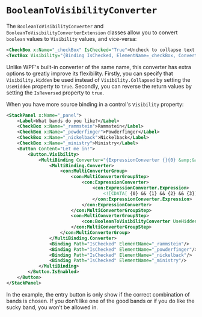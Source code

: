 # `BooleanToVisibilityConverter`

The `BooleanToVisibilityConverter` and `BooleanToVisibilityConverterExtension` classes allow you to convert `boolean` values to `Visibility` values, and vice-versa: 

```XML
<CheckBox x:Name="_checkBox" IsChecked="True">Uncheck to collapse text box</CheckBox> 
<TextBox Visibility="{Binding IsChecked, ElementName=_checkBox, Converter={con:BooleanToVisibilityConverter}}"/>
```

Unlike WPF's built-in converter of the same name, this converter has extra options to greatly improve its flexibility. Firstly, you can specify that `Visibility.Hidden` be used instead of `Visibility.Collapsed` by setting the `UseHidden` property to `true`. Secondly, you can reverse the return values by setting the `IsReversed` property to `true`.

When you have more source binding in a control's `Visibility` property:

```XML
<StackPanel x:Name="_panel"> 
    <Label>What bands do you like?</Label> 
    <CheckBox x:Name="_rammstein">Rammstein</Label> 
    <CheckBox x:Name="_powderfinger">Powderfinger</Label> 
    <CheckBox x:Name="_nickelback">Nickelback</Label> 
    <CheckBox x:Name="_ministry">Ministry</Label> 
    <Button Content="Let me in!"> 
        <Button.Visibility> 
            <MultiBinding Converter="{ExpressionConverter {}{0} &amp;&amp; {1} &amp;&amp; {3} &amp;&amp; !{2}}"> 
                <MultiBinding.Converter>
                    <con:MultiConverterGroup>
                        <con:MultiConverterGroupStep>
                            <con:ExpressionConverter>
                                <con:ExpressionConverter.Expression>
                                    <![CDATA[ {0} && {1} && {2} && {3}]]>
                                </con:ExpressionConverter.Expression>
                            </con:ExpressionConverter>
                        </con:MultiConverterGroupStep>
                        <con:MultiConverterGroupStep>
                            <con:BooleanToVisibilityConverter UseHidden="False"></con:BooleanToVisibilityConverter>
                        </con:MultiConverterGroupStep>
                    </con:MultiConverterGroup>
                </MultiBinding.Converter>
                <Binding Path="IsChecked" ElementName="_rammstein"/> 
                <Binding Path="IsChecked" ElementName="_powderfinger"/> 
                <Binding Path="IsChecked" ElementName="_nickelback"/> 
                <Binding Path="IsChecked" ElementName="_ministry"/> 
            </MultiBinding> 
        </Button.IsEnabled>
    </Button> 
</StackPanel>
```

In the example, the entry button is only show if the correct combination of bands is chosen. If you don’t like one of the good bands or if you do like the sucky band, you won’t be allowed in. 